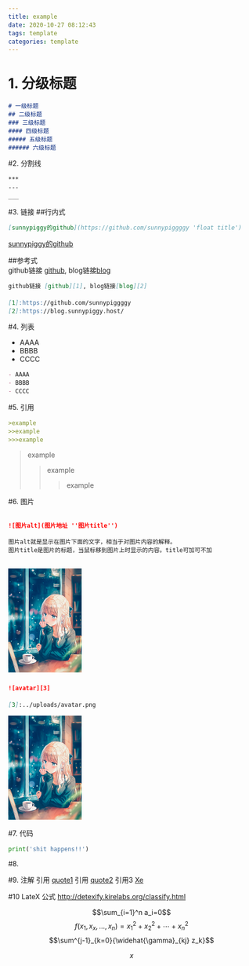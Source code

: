 ```yaml
---
title: example
date: 2020-10-27 08:12:43
tags: template
categories: template
--- 
```


# 1. 分级标题
```markdown
# 一级标题
## 二级标题
### 三级标题
#### 四级标题
##### 五级标题
###### 六级标题
```
#2. 分割线

```markdown
***
---
___

```

#3. 链接
##行内式  
```markdown
[sunnypiggy的github](https://github.com/sunnypiggggy 'float title')
```
[sunnypiggy的github](https://github.com/sunnypiggggy 'float title')

##参考式  
github链接 [github][1], blog链接[blog][2]  

[1]:https://github.com/sunnypiggggy  
[2]:https://blog.sunnypiggy.host/
  
```markdown
github链接 [github][1], blog链接[blog][2]  

[1]:https://github.com/sunnypiggggy  
[2]:https://blog.sunnypiggy.host/  
```

#4. 列表

- AAAA
- BBBB
- CCCC

```markdown
- AAAA
- BBBB
- CCCC
```

#5. 引用
```markdown
>example
>>example
>>>example
```
>example
>>example
>>>example

#6. 图片

```markdown

![图片alt](图片地址 ''图片title'')

图片alt就是显示在图片下面的文字，相当于对图片内容的解释。
图片title是图片的标题，当鼠标移到图片上时显示的内容。title可加可不加
```

![avatar](../uploads/avatar.png 'beautiful girl')
---
```markdown
![avatar][3]

[3]:../uploads/avatar.png
```

![avatar][3]

[3]:../uploads/avatar.png
#7. 代码

```python
print('shit happens!!')
```

#8. 


#9. 注解
引用 [quote1] 引用 [quote2] 引用3 [Xe]

[quote1]: AAAA
[quote2]: BBBB
[Xe]: CCCC

#10 LateX 公式
<http://detexify.kirelabs.org/classify.html>  

$$\sum_{i=1}^n a_i=0$$
$$f(x_1,x_x,\ldots,x_n) = x_1^2 + x_2^2 + \cdots + x_n^2 $$
$$\sum^{j-1}_{k=0}{\widehat{\gamma}_{kj} z_k}$$

$$ x $$
